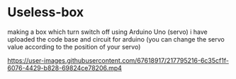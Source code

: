 # Useless-box
making a box which turn switch off using Arduino Uno (servo)
i have uploaded the code base and circuit for arduino (you can change the servo value according to the position of your servo)
 


https://user-images.githubusercontent.com/67618917/217795216-6c35cf1f-6076-4429-b828-69824ce78206.mp4

